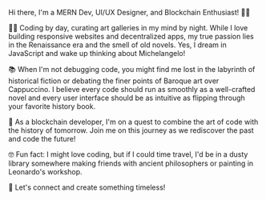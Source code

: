 Hi there, I'm a MERN Dev, UI/UX Designer, and Blockchain Enthusiast! 🚀🎨

👨‍💻 Coding by day, curating art galleries in my mind by night. While I love building responsive websites and decentralized apps, my true passion lies in the Renaissance era and the smell of old novels. Yes, I dream in JavaScript and wake up thinking about Michelangelo!

📚 When I'm not debugging code, you might find me lost in the labyrinth of historical fiction or debating the finer points of Baroque art over Cappuccino. I believe every code should run as smoothly as a well-crafted novel and every user interface should be as intuitive as flipping through your favorite history book.

🎨 As a blockchain developer, I'm on a quest to combine the art of code with the history of tomorrow. Join me on this journey as we rediscover the past and code the future!

🤓 Fun fact: I might love coding, but if I could time travel, I'd be in a dusty library somewhere making friends with ancient philosophers or painting in Leonardo's workshop.

🔗 Let's connect and create something timeless!
